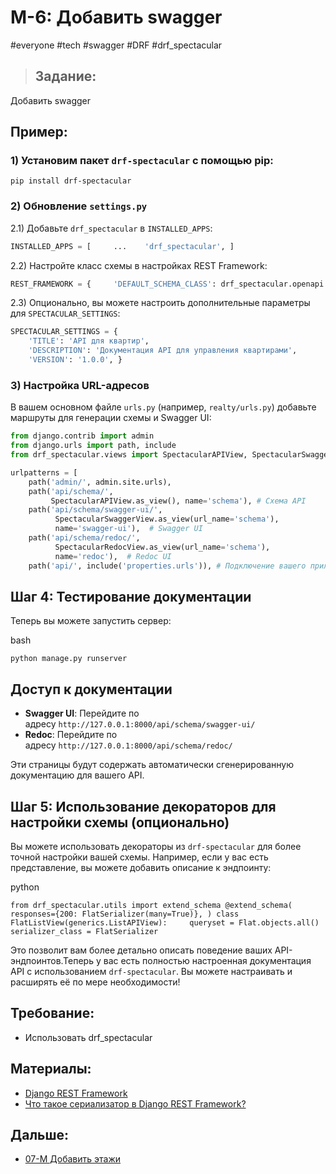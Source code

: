 # M-6: Добавить swagger
#everyone #tech #swagger #DRF #drf_spectacular
>## Задание:
Добавить swagger 
## Пример:
### 1\) Установим пакет `drf-spectacular` с помощью pip:
``` bush
pip install drf-spectacular
```
### 2\) Обновление `settings.py`  
2.1) Добавьте `drf_spectacular` в `INSTALLED_APPS`:

```python
INSTALLED_APPS = [     ...    'drf_spectacular', ]
```

2.2) Настройте класс схемы в настройках REST Framework:

```python
REST_FRAMEWORK = {     'DEFAULT_SCHEMA_CLASS': drf_spectacular.openapi.AutoSchema', }
```

2.3) Опционально, вы можете настроить дополнительные параметры для `SPECTACULAR_SETTINGS`:


```python
SPECTACULAR_SETTINGS = {
	'TITLE': 'API для квартир',
	'DESCRIPTION': 'Документация API для управления квартирами',
	'VERSION': '1.0.0', }
```

 ### 3\) Настройка URL-адресов

В вашем основном файле `urls.py` (например, `realty/urls.py`) добавьте маршруты для генерации схемы и Swagger UI:

```python
from django.contrib import admin
from django.urls import path, include 
from drf_spectacular.views import SpectacularAPIView, SpectacularSwaggerView, SpectacularRedocView 

urlpatterns = [
	path('admin/', admin.site.urls),    
	path('api/schema/', 
		 SpectacularAPIView.as_view(), name='schema'), # Схема API
	path('api/schema/swagger-ui/', 
		  SpectacularSwaggerView.as_view(url_name='schema'), 
		  name='swagger-ui'),  # Swagger UI    
	path('api/schema/redoc/',
		  SpectacularRedocView.as_view(url_name='schema'), 
		  name='redoc'),  # Redoc UI    
	path('api/', include('properties.urls')), # Подключение вашего приложения ]
```

## Шаг 4: Тестирование документации

Теперь вы можете запустить сервер:

bash

`python manage.py runserver`

## Доступ к документации

- **Swagger UI**: Перейдите по адресу `http://127.0.0.1:8000/api/schema/swagger-ui/`
- **Redoc**: Перейдите по адресу `http://127.0.0.1:8000/api/schema/redoc/`

Эти страницы будут содержать автоматически сгенерированную документацию для вашего API.

## Шаг 5: Использование декораторов для настройки схемы (опционально)

Вы можете использовать декораторы из `drf-spectacular` для более точной настройки вашей схемы. Например, если у вас есть представление, вы можете добавить описание к эндпоинту:

python

`from drf_spectacular.utils import extend_schema @extend_schema(     responses={200: FlatSerializer(many=True)}, ) class FlatListView(generics.ListAPIView):     queryset = Flat.objects.all()    serializer_class = FlatSerializer`

Это позволит вам более детально описать поведение ваших API-эндпоинтов.Теперь у вас есть полностью настроенная документация API с использованием `drf-spectacular`. Вы можете настраивать и расширять её по мере необходимости!
## Требование:
- Использовать drf_spectacular
## Материалы:
- [Django REST Framework](../library/Django/Django%20REST%20Framework.md)
- [Что такое сериализатор в Django REST Framework?](../library/Django/Что%20такое%20сериализатор%20в%20Django%20REST%20Framework?.md)
## Дальше:
- [07-M Добавить этажи](07-M%20Добавить%20этажи.md)
